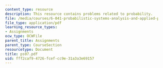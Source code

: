 ```yaml
---
content_type: resource
description: This resource contains problems related to probability.
file: /media/courses/6-041-probabilistic-systems-analysis-and-applied-probability-spring-2006/fff2caf94726fcefcc9e31a3a3e69157_ps07.pdf
file_type: application/pdf
learning_resource_types:
- Assignments
ocw_type: OCWFile
parent_title: Assignments
parent_type: CourseSection
resourcetype: Document
title: ps07.pdf
uid: fff2caf9-4726-fcef-cc9e-31a3a3e69157
---
```

